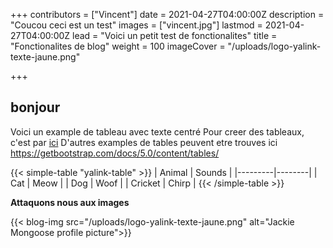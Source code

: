 +++
contributors = ["Vincent"]
date = 2021-04-27T04:00:00Z
description = "Coucou ceci est un test"
images = ["vincent.jpg"]
lastmod = 2021-04-27T04:00:00Z
lead = "Voici un petit test de fonctionalites"
title = "Fonctionalites de blog"
weight = 100
imageCover = "/uploads/logo-yalink-texte-jaune.png"

+++

## bonjour

Voici un example de tableau avec texte centré
Pour creer des tableaux, c'est par [ici](https://www.tablesgenerator.com/markdown_tables)
D'autres examples de tables peuvent etre trouves ici https://getbootstrap.com/docs/5.0/content/tables/

{{< simple-table "yalink-table" >}}
| Animal | Sounds |
|---------|--------|
| Cat | Meow |
| Dog | Woof |
| Cricket | Chirp |
{{< /simple-table >}}

**Attaquons nous aux images**

{{< blog-img src="/uploads/logo-yalink-texte-jaune.png" alt="Jackie Mongoose profile picture">}}
